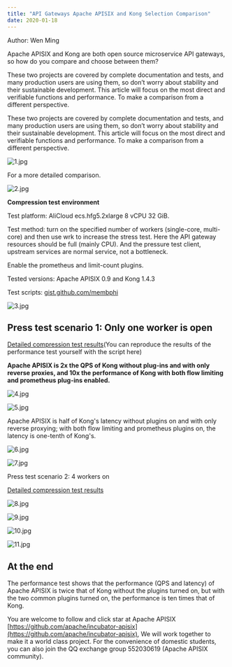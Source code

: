```yaml
---
title: "API Gateways Apache APISIX and Kong Selection Comparison"
date: 2020-01-18 
---  
```


Author: Wen Ming

Apache APISIX and Kong are both open source microservice API gateways, so how do you compare and choose between them?

These two projects are covered by complete documentation and tests, and many production users are using them, so don’t worry about stability and their sustainable development. This article will focus on the most direct and verifiable functions and performance. To make a comparison from a different perspective.

These two projects are covered by complete documentation and tests, and many production users are using them, so don’t worry about stability and their sustainable development. This article will focus on the most direct and verifiable functions and performance. To make a comparison from a different perspective.

![1.jpg](https://pic3.zhimg.com/80/v2-4b6f9dd69f9a087969e3ed59ba59d60a_1440w.jpg)

For a more detailed comparison.

![2.jpg](https://pic2.zhimg.com/80/v2-85563d407b3d43b00a1e1c33f895da01_1440w.jpg)

**Compression test environment**

Test platform: AliCloud ecs.hfg5.2xlarge 8 vCPU 32 GiB.

Test method: turn on the specified number of workers (single-core, multi-core) and then use wrk to increase the stress test. Here the API gateway resources should be full (mainly CPU). And the pressure test client, upstream services are normal service, not a bottleneck.

Enable the prometheus and limit-count plugins.

Tested versions: Apache APISIX 0.9 and Kong 1.4.3

Test scripts: [gist.github.com/membphi](https://link.zhihu.com/?target=https%3A//gist.github.com/membphis/137db97a4bf64d3653aa42f3e016bd01)

![3.jpg](https://pic4.zhimg.com/80/v2-d7aa2dd6b90bc90cd09b80dd45ed5953_1440w.png)

## Press test scenario 1: Only one worker is open

[Detailed compression test results](https://link.zhihu.com/?target=https%3A//gist.github.com/membphis/137db97a4bf64d3653aa42f3e016bd01%23gistcomment-3137123)(You can reproduce the results of the performance test yourself with the script here)

**Apache APISIX is 2x the QPS of Kong without plug-ins and with only reverse proxies, and 10x the performance of Kong with both flow limiting and prometheus plug-ins enabled.**

![4.jpg](https://pic1.zhimg.com/80/v2-48d821e4b2d6834ae67fed1bdd747610_1440w.jpg)

![5.jpg](https://pic1.zhimg.com/80/v2-0e8e1e951f4c1359c8d2179b43a4f298_1440w.jpg)

Apache APISIX is half of Kong's latency without plugins on and with only reverse proxying; with both flow limiting and prometheus plugins on, the latency is one-tenth of Kong's.

![6.jpg](https://pic1.zhimg.com/80/v2-78e9ce67c9e0fa16325b45bad817c410_1440w.jpg)

![7.jpg](https://pic2.zhimg.com/80/v2-d4ca01f7a243ff52b01d6702a5add2b9_1440w.jpg)

Press test scenario 2: 4 workers on

[Detailed compression test results](https://link.zhihu.com/?target=https%3A//gist.github.com/membphis/137db97a4bf64d3653aa42f3e016bd01)

![8.jpg](https://pic1.zhimg.com/80/v2-a79066c94bf0fefb22fff914dac7971c_1440w.jpg)

![9.jpg](https://pic3.zhimg.com/80/v2-056e320b4372b06ea7a7c07bcb8a9cc2_1440w.jpg)

![10.jpg](https://pic2.zhimg.com/80/v2-e4fb4c8aacea997374c06a13f72959c9_1440w.jpg)

![11.jpg](https://pic4.zhimg.com/80/v2-1584da0dcf994f6d72b35b075e016f6f_1440w.jpg)

## At the end

The performance test shows that the performance (QPS and latency) of Apache APISIX is twice that of Kong without the plugins turned on, but with the two common plugins turned on, the performance is ten times that of Kong.

You are welcome to follow and click star at Apache APISIX [https://github.com/apache/incubator-apisix](https://github.com/apache/incubator-apisix), We will work together to make it a world class project. For the convenience of domestic students, you can also join the QQ exchange group 552030619 (Apache APISIX community).
